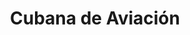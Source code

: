 ---
title: "Cubana de Aviación"
url: /vedado-la-habana/cubana-de-aviacion/
shop: agencia de viajes
---